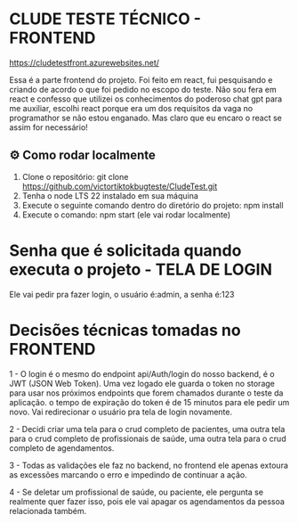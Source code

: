 # CLUDE TESTE TÉCNICO - FRONTEND

https://cludetestfront.azurewebsites.net/

Essa é a parte frontend do projeto. Foi feito em react, fui pesquisando e criando de acordo o que foi pedido no escopo do teste.
Não sou fera em react e confesso que utilizei os conhecimentos do poderoso chat gpt para me auxiliar, escolhi react porque era um dos requisitos da vaga no programathor se não estou enganado.
Mas claro que eu encaro o react se assim for necessário!

## ⚙️ Como rodar localmente

1. Clone o repositório: git clone https://github.com/victortiktokbugteste/CludeTest.git
2. Tenha o node LTS 22 instalado em sua máquina
3. Execute o seguinte comando dentro do diretório do projeto: npm install
4. Execute o comando: npm start (ele vai rodar localmente)



# Senha que é solicitada quando executa o projeto - TELA DE LOGIN

Ele vai pedir pra fazer login, o usuário é:admin, a senha é:123


# Decisões técnicas tomadas no FRONTEND

1 - O login é o mesmo do endpoint api/Auth/login do nosso backend, é o JWT (JSON Web Token). 
Uma vez logado ele guarda o token no storage para usar nos próximos endpoints que forem chamados durante o teste da aplicação.
o tempo de expiração do token é de 15 minutos para ele pedir um novo. Vai redirecionar o usuário pra tela de login novamente.

2 - Decidi criar uma tela para o crud completo de pacientes, uma outra tela para o crud completo de profissionais de saúde, uma outra tela para o crud completo de agendamentos.

3 - Todas as validações ele faz no backend, no frontend ele apenas extoura as excessões marcando o erro e impedindo de continuar a ação.

4 - Se deletar um profissional de saúde, ou paciente, ele pergunta se realmente quer fazer isso, pois ele vai apagar os agendamentos da pessoa relacionada também.


